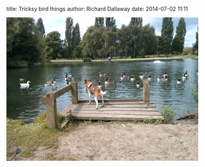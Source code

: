 
title: Tricksy bird things
author: Richard Dallaway
date: 2014-07-02 11:11

<div><a href="/media/tp_IMG_20140701_112809.jpg"><img src="/media/tp_thumb_IMG_20140701_112809.jpg" width="500" height="375"/></a></div>


  
      